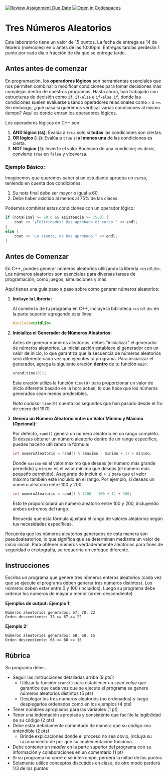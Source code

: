 [![Review Assignment Due Date](https://classroom.github.com/assets/deadline-readme-button-22041afd0340ce965d47ae6ef1cefeee28c7c493a6346c4f15d667ab976d596c.svg)](https://classroom.github.com/a/oern3V72)
[![Open in Codespaces](https://classroom.github.com/assets/launch-codespace-2972f46106e565e64193e422d61a12cf1da4916b45550586e14ef0a7c637dd04.svg)](https://classroom.github.com/open-in-codespaces?assignment_repo_id=20407494)
# Tres Números Aleatorios  

Este laboratorio tiene un valor de 15 puntos. La fecha de entrega es 14 de febrero (miércoles) en o antes de las 10:00pm. Entregas tardías perderán 1 punto por cada día o fracción de día que se entrege tarde.  

## Antes antes de comenzar

En programación, los **operadores lógicos** son herramientas esenciales que nos permiten combinar o modificar condiciones para tomar decisiones más complejas dentro de nuestros programas. Hasta ahora, han trabajado con estructuras de decisión como `if`, `if-else` e `if-else if`, donde las condiciones suelen evaluarse usando operadores relacionales como `>` o `==`. Sin embargo, ¿qué pasa si queremos verificar varias condiciones al mismo tiempo? Aquí es donde entran los operadores lógicos.

Los operadores lógicos en C++ son:

1. **AND lógico (`&&`)**: Evalúa a `true` solo si **todas** las condiciones son ciertas.
2. **OR lógico (`||`)**: Evalúa a `true` si **al menos una** de las condiciones es cierta.
3. **NOT lógico (`!`)**: Invierte el valor Booleano de una condición; es decir, convierte `true` en `false` y viceversa.

### Ejemplo Básico:

Imaginemos que queremos saber si un estudiante aprueba un curso, teniendo en cuenta dos condiciones:

1. Su nota final debe ser mayor o igual a 60.
2. Debe haber asistido al menos al 75% de las clases.

Podemos combinar estas condiciones con un operador lógico:

```c++
if (notaFinal >= 60.0 && asistencia >= 75.0) {
    cout << "¡Felicidades! Has aprobado el curso." << endl;
} 
else {
    cout << "Lo siento, no has aprobado." << endl;
}
```

## Antes de Comenzar 

En C++, puedes generar números aleatorios utilizando la librería `<cstdlib>`. Los números aleatorios son esenciales para diversas tareas de programación, como juegos, simulaciones y más.

Aquí tienes una guía paso a paso sobre cómo generar números aleatorios:

1. **Incluye la Librería:** 

   Al comienzo de tu programa en C++, incluye la biblioteca `<cstdlib>` en la parte superior agregando esta línea:

   ```C++
   #include<cstdlib>
   ```

2. **Inicializa el Generador de Números Aleatorios:** 

   Antes de generar números aleatorios, debes "inicializar" el generador de números aleatorios. La inicialización establece el generador con un valor de inicio, lo que garantiza que la secuencia de números aleatorios será diferente cada vez que ejecutes tu programa. Para inicializar el generador, agrega la siguiente oración **dentro** de tu función `main`:

   ```C++
   srand(time(0));
   ```

   Esta oración utiliza la función `time(0)` para proporcionar un valor de inicio diferente basado en la hora actual, lo que hace que los números generados sean menos predecibles.

   *Nota curiosa:* `time(0)` cuenta los segundos que han pasado desde el 1ro de enero del 1970.

3. **Genera un Número Aleatorio entre un Valor Mínimo y Máximo (Opcional):** 

   Por defecto, `rand()` genera un número aleatorio en un rango completo. Si deseas obtener un número aleatorio dentro de un rango específico, puedes hacerlo utilizando la fórmula:

   ```C++
   int numeroAleatorio = rand() % (maximo - minimo + 1) + minimo;
   ```

   Donde `maximo` es el valor máximo que deseas (el número más grande permitido) y `minimo` es el valor mínimo que deseas (el número más pequeño permitido). Asegúrate de incluir el `+ 1` para que el valor máximo también esté incluido en el rango. Por ejemplo, si deseas un número aleatorio entre 100 y 200:

   ```C++
   int numeroAleatorio = rand() % (200 - 100 + 1) + 100;
   ```

   Esto te proporcionará un número aleatorio entre 100 y 200, incluyendo ambos extremos del rango. 

   Recuerda que esta fórmula ajustará el rango de valores aleatorios según tus necesidades específicas.

Recuerda que los números aleatorios generados de esta manera son pseudoaleatorios, lo que significa que se determinan mediante un valor de inicio inicial. Para obtener números verdaderamente aleatorios para fines de seguridad o criptografía, se requeriría un enfoque diferente.

## Instrucciones  

Escriba un programa que genere tres números enteros aleatorios (cada vez que se ejecute el programa deben generar tres números distintos). Los números deben estar entre 0 y 100 (incluidos). Luego su programa debe ordenar los números de mayor a menor (orden descendiente)

**Ejemplos de output:**
**Ejemplo 1:**

```
Números aleatorios generados: 67, 78, 22  
Orden descendiente: 78 >= 67 >= 22
```

**Ejemplo 2:**

```
Números aleatorios generados: 68, 68, 15  
Orden descendiente: 68 >= 68 >= 15
```

## Rúbrica

Su programa debe...

- Seguir las instrucciones detalladas arriba (9 pts):
  - Utilizar la función `srand()` para establecer un _seed value_ que garantice que cada vez que se ejecute el programa se genere números aleatorios distintos (5 pts)
  - Desplegar los tres números aleatorios (no ordenados) y luego desplegarlos ordenados como en los ejemplos (4 pts)
- Tener nombres apropiados para las variables (1 pt)
- Tener una indentación apropiada y consistente que facilite la legibilidad de su código (2 pts)
- Debe estar debidamente comentado de manera que su código sea entendible (2 pts)
  - Brinde explicaciones donde el proceso no sea obvio, incluya su razonamiento de por qué su implementación funciona.
- Debe contener un *header* en la parte superior del programa con su información y colaboraciones en un comentario (1 pt)
- Si su programa no corre o se interrumpe, perderá la mitad de los puntos
- Solamente utilice conceptos discutidos en clase, de otro modo perderá 1/3 de los puntos
